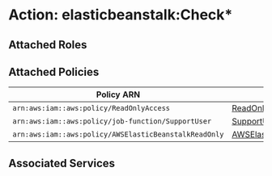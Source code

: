 # Action: elasticbeanstalk:Check*

## Attached Roles

## Attached Policies

| Policy ARN | Policy Name |
|------------|-------------|
| `arn:aws:iam::aws:policy/ReadOnlyAccess` | [ReadOnlyAccess](../policies.md#readonlyaccess) |
| `arn:aws:iam::aws:policy/job-function/SupportUser` | [SupportUser](../policies.md#supportuser) |
| `arn:aws:iam::aws:policy/AWSElasticBeanstalkReadOnly` | [AWSElasticBeanstalkReadOnly](../policies.md#awselasticbeanstalkreadonly) |

## Associated Services

